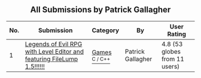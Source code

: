 ﻿<div align="center">

## All Submissions by Patrick Gallagher

</div>

No.  | Submission | Category | By   | User Rating
---- | ---------- | -------- | ---- | -----------
1 | [Legends of Evil RPG with Level Editor and featuring FileLump 1\.5\!\!\!\!\!\!<br />](https://github.com/Planet-Source-Code/patrick-gallagher-legends-of-evil-rpg-with-level-editor-and-featuring-filelump-1-5__3-5304) | [Games<br /><sup>C / C++</sup>](../ByCategory/games__3-13.md) | Patrick Gallagher | 4.8 (53 globes from 11 users)
